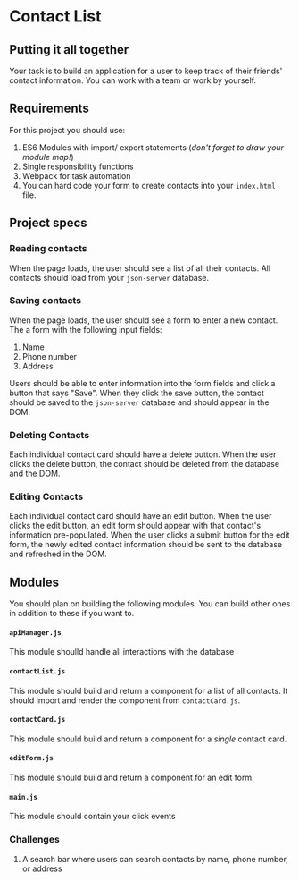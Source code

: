 # Contact List

## Putting it all together
Your task is to build an application for a user to keep track of their friends' contact information. You can work with a team or work by yourself. 

## Requirements 
For this project you should use:
1. ES6 Modules with import/ export statements (_don't forget to draw your module map!_)
1. Single responsibility functions
1. Webpack for task automation
1. You can hard code your form to create contacts into your `index.html` file.

## Project specs
### Reading contacts

When the page loads, the user should see a list of all their contacts. All contacts should load from your `json-server` database.

### Saving contacts
When the page loads, the user should see a form to enter a new contact.
The a form with the following input fields:
1. Name
1. Phone number
1. Address

Users should be able to enter information into the form fields and click a button that says "Save". When they click the save button, the contact should be saved to the `json-server` database and should appear in the DOM.

### Deleting Contacts
Each individual contact card should have a delete button. When the user clicks the delete button, the contact should be deleted from the database and the DOM.

### Editing Contacts
Each individual contact card should have an edit button. When the user clicks the edit button, an edit form should appear with that contact's information pre-populated. When the user clicks a submit button for the edit form, the newly edited contact information should be sent to the database and refreshed in the DOM.

## Modules
You should plan on building the following modules. You can build other ones in addition to these if you want to.
#### `apiManager.js`
This module shoulld handle all interactions with the database
#### `contactList.js`
This module should build and return a component for a list of all contacts. It should import and render the component from `contactCard.js`.
#### `contactCard.js`
This module should build and return a component for a _single_ contact card. 
#### `editForm.js`
This module should build and return a component for an edit form. 
#### `main.js`
This module should contain your click events

### Challenges
1. A search bar where users can search contacts by name, phone number, or address




